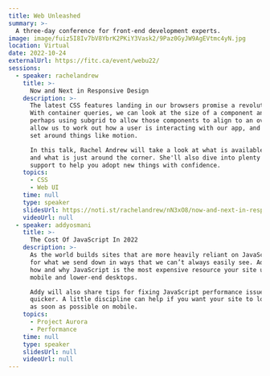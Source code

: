 ```yaml
---
title: Web Unleashed
summary: >-
  A three-day conference for front-end development experts.
image: image/fuiz5I8Iv7bV8YbrK2PKiY3Vask2/9Paz0GyJW9AgEVtmc4yN.jpg
location: Virtual
date: 2022-10-24
externalUrl: https://fitc.ca/event/webu22/
sessions:
  - speaker: rachelandrew
    title: >-
      Now and Next in Responsive Design
    description: >-
      The latest CSS features landing in our browsers promise a revolution for responsive design.
      With container queries, we can look at the size of a component and adapt layout accordingly,
      perhaps using subgrid to allow those components to align to an overall grid. Media features
      allow us to work out how a user is interacting with our app, and the preferences they have
      set around things like motion.

      In this talk, Rachel Andrew will take a look at what is available right now across browsers,
      and what is just around the corner. She'll also dive into plenty of information about browser
      support to help you adopt new things with confidence.
    topics:
      - CSS
      - Web UI
    time: null
    type: speaker
    slidesUrl: https://noti.st/rachelandrew/nN3xO8/now-and-next-in-responsive-design
    videoUrl: null
  - speaker: addyosmani
    title: >-
      The Cost Of JavaScript In 2022
    description: >-
      As the world builds sites that are more heavily reliant on JavaScript, we sometimes pay
      for what we send down in ways that we can’t always easily see. Addy Osmani will explain
      how and why JavaScript is the most expensive resource your site uses today—especially on
      mobile and lower-end desktops.

      Addy will also share tips for fixing JavaScript performance issues so everything loads
      quicker. A little discipline can help if you want your site to load and be interactive
      as soon as possible on mobile.
    topics:
      - Project Aurora
      - Performance
    time: null
    type: speaker
    slidesUrl: null
    videoUrl: null
---
```

